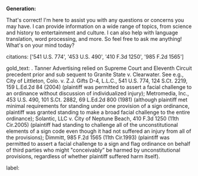 **Generation:**

 That's correct! I'm here to assist you with any questions or concerns you may have. I can provide information on a wide range of topics, from science and history to entertainment and culture. I can also help with language translation, word processing, and more. So feel free to ask me anything! What's on your mind today? 

citations: ['541 U.S. 774', '453 U.S. 490', '410 F.3d 1250', '985 F.2d 1565']

gold_text: . Tanner Advertising relied on Supreme Court and Eleventh Circuit precedent prior and sub sequent to Granite State v. Clearwater. See e.g., City of Littleton, Colo. v. Z.J. Gifts D-4, L.L.C., 541 U.S. 774, 124 S.Ct. 2219, 159 L.Ed.2d 84 (2004) (plaintiff was permitted to assert a facial challenge to an ordinance without discussion of individualized injury); Metromedia, Inc., 453 U.S. 490, 101 S.Ct. 2882, 69 L.Ed.2d 800 (1981) (although plaintiff met minimal requirements for standing under one provision of a sign ordinance, plaintiff was granted standing to make a broad facial challenge to the entire ordinance); Solantic, LLC v. City of Neptune Beach, 410 F.3d 1250 (11th Cir.2005) (plaintiff had standing to challenge all of the unconstitutional elements of a sign code even though it had not suffered an injury from all of the provisions); Dimmitt, 985 F.2d 1565 (11th Cir.1993) (plaintiff was permitted to assert a facial challenge to a sign and flag ordinance on behalf of third parties who might "conceivably” be harmed by unconstitutional provisions, regardless of whether plaintiff suffered harm itself).

label: 